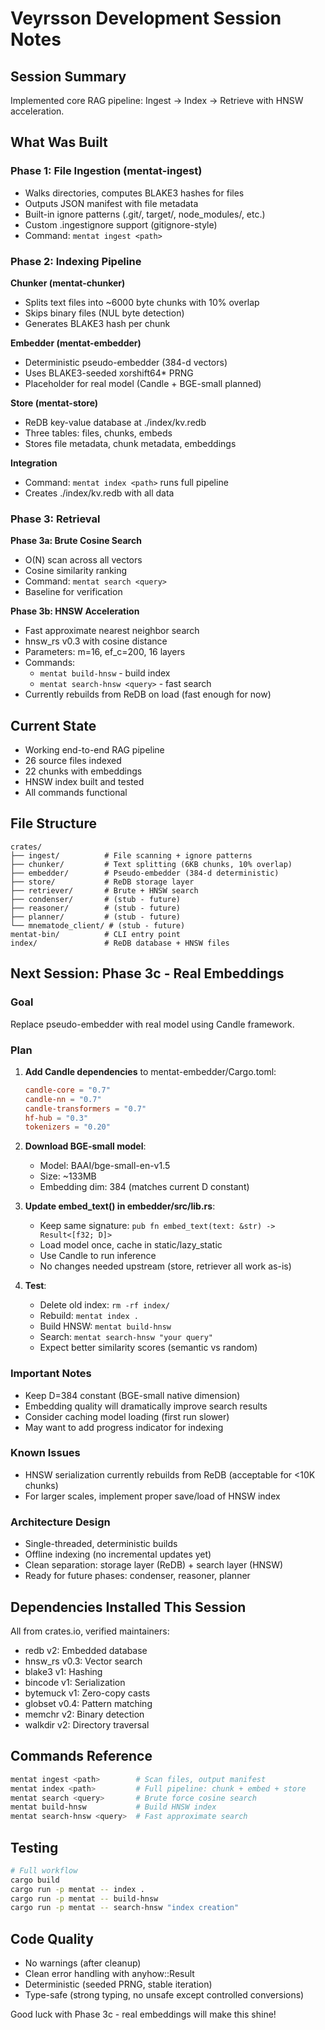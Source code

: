 # Veyrsson Development Session Notes

## Session Summary
Implemented core RAG pipeline: Ingest → Index → Retrieve with HNSW acceleration.

## What Was Built

### Phase 1: File Ingestion (mentat-ingest)
- Walks directories, computes BLAKE3 hashes for files
- Outputs JSON manifest with file metadata
- Built-in ignore patterns (.git/, target/, node_modules/, etc.)
- Custom .ingestignore support (gitignore-style)
- Command: `mentat ingest <path>`

### Phase 2: Indexing Pipeline
**Chunker (mentat-chunker)**
- Splits text files into ~6000 byte chunks with 10% overlap
- Skips binary files (NUL byte detection)
- Generates BLAKE3 hash per chunk

**Embedder (mentat-embedder)**
- Deterministic pseudo-embedder (384-d vectors)
- Uses BLAKE3-seeded xorshift64* PRNG
- Placeholder for real model (Candle + BGE-small planned)

**Store (mentat-store)**
- ReDB key-value database at ./index/kv.redb
- Three tables: files, chunks, embeds
- Stores file metadata, chunk metadata, embeddings

**Integration**
- Command: `mentat index <path>` runs full pipeline
- Creates ./index/kv.redb with all data

### Phase 3: Retrieval
**Phase 3a: Brute Cosine Search**
- O(N) scan across all vectors
- Cosine similarity ranking
- Command: `mentat search <query>`
- Baseline for verification

**Phase 3b: HNSW Acceleration**
- Fast approximate nearest neighbor search
- hnsw_rs v0.3 with cosine distance
- Parameters: m=16, ef_c=200, 16 layers
- Commands:
  - `mentat build-hnsw` - build index
  - `mentat search-hnsw <query>` - fast search
- Currently rebuilds from ReDB on load (fast enough for now)

## Current State
- Working end-to-end RAG pipeline
- 26 source files indexed
- 22 chunks with embeddings
- HNSW index built and tested
- All commands functional

## File Structure
```
crates/
├── ingest/          # File scanning + ignore patterns
├── chunker/         # Text splitting (6KB chunks, 10% overlap)
├── embedder/        # Pseudo-embedder (384-d deterministic)
├── store/           # ReDB storage layer
├── retriever/       # Brute + HNSW search
├── condenser/       # (stub - future)
├── reasoner/        # (stub - future)
├── planner/         # (stub - future)
└── mnematode_client/ # (stub - future)
mentat-bin/          # CLI entry point
index/               # ReDB database + HNSW files
```

## Next Session: Phase 3c - Real Embeddings

### Goal
Replace pseudo-embedder with real model using Candle framework.

### Plan
1. **Add Candle dependencies** to mentat-embedder/Cargo.toml:
   ```toml
   candle-core = "0.7"
   candle-nn = "0.7"
   candle-transformers = "0.7"
   hf-hub = "0.3"
   tokenizers = "0.20"
   ```

2. **Download BGE-small model**:
   - Model: BAAI/bge-small-en-v1.5
   - Size: ~133MB
   - Embedding dim: 384 (matches current D constant)

3. **Update embed_text() in embedder/src/lib.rs**:
   - Keep same signature: `pub fn embed_text(text: &str) -> Result<[f32; D]>`
   - Load model once, cache in static/lazy_static
   - Use Candle to run inference
   - No changes needed upstream (store, retriever all work as-is)

4. **Test**:
   - Delete old index: `rm -rf index/`
   - Rebuild: `mentat index .`
   - Build HNSW: `mentat build-hnsw`
   - Search: `mentat search-hnsw "your query"`
   - Expect better similarity scores (semantic vs random)

### Important Notes
- Keep D=384 constant (BGE-small native dimension)
- Embedding quality will dramatically improve search results
- Consider caching model loading (first run slower)
- May want to add progress indicator for indexing

### Known Issues
- HNSW serialization currently rebuilds from ReDB (acceptable for <10K chunks)
- For larger scales, implement proper save/load of HNSW index

### Architecture Design
- Single-threaded, deterministic builds
- Offline indexing (no incremental updates yet)
- Clean separation: storage layer (ReDB) + search layer (HNSW)
- Ready for future phases: condenser, reasoner, planner

## Dependencies Installed This Session
All from crates.io, verified maintainers:
- redb v2: Embedded database
- hnsw_rs v0.3: Vector search
- blake3 v1: Hashing
- bincode v1: Serialization
- bytemuck v1: Zero-copy casts
- globset v0.4: Pattern matching
- memchr v2: Binary detection
- walkdir v2: Directory traversal

## Commands Reference
```bash
mentat ingest <path>        # Scan files, output manifest
mentat index <path>         # Full pipeline: chunk + embed + store
mentat search <query>       # Brute force cosine search
mentat build-hnsw           # Build HNSW index
mentat search-hnsw <query>  # Fast approximate search
```

## Testing
```bash
# Full workflow
cargo build
cargo run -p mentat -- index .
cargo run -p mentat -- build-hnsw
cargo run -p mentat -- search-hnsw "index creation"
```

## Code Quality
- No warnings (after cleanup)
- Clean error handling with anyhow::Result
- Deterministic (seeded PRNG, stable iteration)
- Type-safe (strong typing, no unsafe except controlled conversions)

Good luck with Phase 3c - real embeddings will make this shine!
